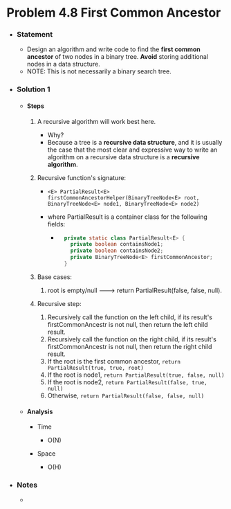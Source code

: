 # Problem 4.8 First Common Ancestor

- ### Statement

  - Design an algorithm and write code to find the **first common ancestor** of two nodes in a binary tree. **Avoid** storing additional nodes in a data structure.
  - NOTE: This is not necessarily a binary search tree.

- ### Solution 1

  - #### Steps

    1.  A recursive algorithm will work best here.

        - Why?
        - Because a tree is a **recursive data structure**, and it is usually the case that the most clear and expressive way to write an algorithm on a recursive data structure is a **recursive algorithm**.

    2.  Recursive function's signature:

        - `<E> PartialResult<E> firstCommonAncestorHelper(BinaryTreeNode<E> root, BinaryTreeNode<E> node1, BinaryTreeNode<E> node2)`

        - where PartialResult is a container class for the following fields:

          - ```java
              private static class PartialResult<E> {
                private boolean containsNode1;
                private boolean containsNode2;
                private BinaryTreeNode<E> firstCommonAncestor;
              }
            ```

    3.  Base cases:

        1. root is empty/null ---> return PartialResult(false, false, null).

    4.  Recursive step:
        1. Recursively call the function on the left child, if its result's firstCommonAncestr is not null, then return the left child result.
        2. Recursively call the function on the right child, if its result's firstCommonAncestr is not null, then return the right child result.
        3. If the root is the first common ancestor, `return PartialResult(true, true, root)`
        4. If the root is node1, `return PartialResult(true, false, null)`
        5. If the root is node2, `return PartialResult(false, true, null)`
        6. Otherwise, `return PartialResult(false, false, null)`

  - #### Analysis

    - Time

      - O(N)

    - Space
      - O(H)

- ### Notes

  -
